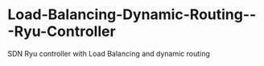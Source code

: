 # Load-Balancing-Dynamic-Routing---Ryu-Controller
SDN Ryu controller  with Load Balancing and dynamic routing
